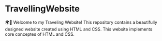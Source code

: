 # TravellingWebsite
🌍🧳 Welcome to my Traveling Website! This repository contains a beautifully designed website created using HTML and CSS. This website implements core conceptes of HTML and CSS.
